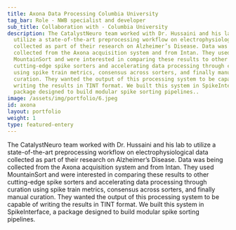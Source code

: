 ```yaml
---
title: Axona Data Processing Columbia University
tag_bar: Role - NWB specialist and developer
sub_title: Collaboration with - Columbia University
description: The CatalystNeuro team worked with Dr. Hussaini and his lab to
  utilize a state-of-the-art preprocessing workflow on electrophysiological data
  collected as part of their research on Alzheimer’s Disease. Data was being
  collected from the Axona acquisition system and from Intan. They used
  MountainSort and were interested in comparing these results to other
  cutting-edge spike sorters and accelerating data processing through curation
  using spike train metrics, consensus across sorters, and finally manual
  curation. They wanted the output of this processing system to be capable of
  writing the results in TINT format. We built this system in SpikeInterface, a
  package designed to build modular spike sorting pipelines..
image: /assets/img/portfolio/6.jpeg
id: axona
layout: portfolio
weight: 1
type: featured-entery
---
```


The CatalystNeuro team worked with Dr. Hussaini and his lab to utilize a state-of-the-art preprocessing workflow on electrophysiological data collected as part of their research on Alzheimer’s Disease. Data was being collected from the Axona acquisition system and from Intan. They used MountainSort and were interested in comparing these results to other cutting-edge spike sorters and accelerating data processing through curation using spike train metrics, consensus across sorters, and finally manual curation. They wanted the output of this processing system to be capable of writing the results in TINT format. We built this system in SpikeInterface, a package designed to build modular spike sorting pipelines.
